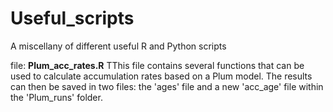 # Useful_scripts
A miscellany of different useful R and Python scripts

file: __Plum_acc_rates.R__
TThis file contains several functions that can be used to calculate accumulation rates based on a Plum model. The results can then be saved in two files: the 'ages' file and a new 'acc_age' file within the 'Plum_runs' folder.

